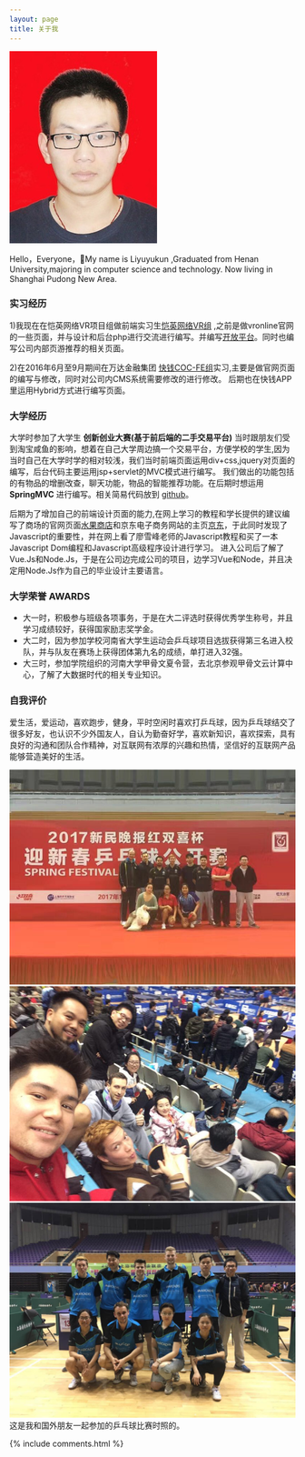 ```yaml
---
layout: page
title: 关于我 
---
```


![](/images/posts/生活/lyk.jpeg)

Hello，Everyone，My name is Liyuyukun ,Graduated from Henan University,majoring in computer science and technology. Now living in Shanghai Pudong New Area.


### 实习经历

1)我现在在恺英网络VR项目组做前端实习生[恺英网络VR组](http://www.vronline.com/) ,之前是做vronline官网的一些页面，并与设计和后台php进行交流进行编写。并编写[开放平台](open.vronline.com)。同时也编写公司内部页游推荐的相关页面。

2)在2016年6月至9月期间在万达金融集团 [快钱COC-FE组](https://www.99bill.com/)实习,主要是做官网页面的编写与修改，同时对公司内CMS系统需要修改的进行修改。
后期也在快钱APP里运用Hybrid方式进行编写页面。

### 大学经历

大学时参加了大学生 **创新创业大赛(基于前后端的二手交易平台)** 当时跟朋友们受到淘宝咸鱼的影响，想着在自己大学周边搞一个交易平台，方便学校的学生,因为当时自己在大学时学的相对较浅，我们当时前端页面运用div+css,jquery对页面的编写，后台代码主要运用jsp+servlet的MVC模式进行编写。
我们做出的功能包括的有物品的增删改查，聊天功能，物品的智能推荐功能。在后期时想运用**SpringMVC** 进行编写。相关简易代码放到 [github](https://github.com/onepiecelyk/ebuy)。

后期为了增加自己的前端设计页面的能力,在网上学习的教程和学长提供的建议编写了商场的官网页面[水果商店](https://github.com/onepiecelyk/FruitWorld)和京东电子商务网站的主页[京东](https://github.com/onepiecelyk/JDHomePage)，于此同时发现了Javascript的重要性，并在网上看了廖雪峰老师的Javascript教程和买了一本Javascript Dom编程和Javascript高级程序设计进行学习。
进入公司后了解了Vue.Js和Node.Js，于是在公司边完成公司的项目，边学习Vue和Node，并且决定用Node.Js作为自己的毕业设计主要语言。

### 大学荣誉 AWARDS

 - 大一时，积极参与班级各项事务，于是在大二评选时获得优秀学生称号，并且学习成绩较好，获得国家励志奖学金。
 - 大二时，因为参加学校河南省大学生运动会乒乓球项目选拔获得第三名进入校队，并与队友在赛场上获得团体第九名的成绩，单打进入32强。
 - 大三时，参加学院组织的河南大学甲骨文夏令营，去北京参观甲骨文云计算中心，了解了大数据时代的相关专业知识。

### 自我评价

爱生活，爱运动，喜欢跑步，健身，平时空闲时喜欢打乒乓球，因为乒乓球结交了很多好友，也认识不少外国友人，自认为勤奋好学，喜欢新知识，喜欢探索，具有良好的沟通和团队合作精神，对互联网有浓厚的兴趣和热情，坚信好的互联网产品能够营造美好的生活。


![](/images/posts/生活/3.jpeg)
![](/images/posts/生活/1.jpeg)
![](/images/posts/生活/2.jpeg)
这是我和国外朋友一起参加的乒乓球比赛时照的。


{% include comments.html %}



